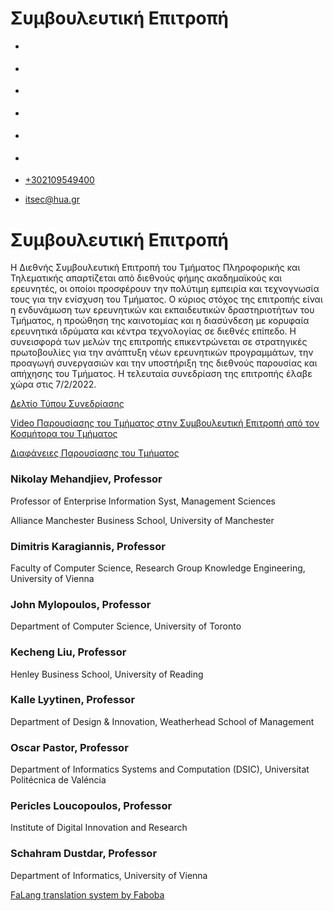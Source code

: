 Συμβουλευτική Επιτροπή
===============
                              

*   [](https://www.facebook.com/ditharokopio)
*   [](https://www.youtube.com/channel/UCEHkYirpXF1nSLxDCrfDZ4A)
*   [](https://www.linkedin.com/company/77699385)
*   [](https://www.instagram.com/dithua)

*   [](https://dit.hua.gr/index.php/el/department-gr/advisory-board-gr)
*   [](https://dit.hua.gr/index.php/en/department/advisory-board)

*   [+302109549400](tel:+302109549400)
*   [itsec@hua.gr](mailto:itsec@hua.gr)

Συμβουλευτική Επιτροπή
======================

Η Διεθνής Συμβουλευτική Επιτροπή του Τμήματος Πληροφορικής και Τηλεματικής απαρτίζεται από διεθνούς φήμης ακαδημαϊκούς και ερευνητές, οι οποίοι προσφέρουν την πολύτιμη εμπειρία και τεχνογνωσία τους για την ενίσχυση του Τμήματος. Ο κύριος στόχος της επιτροπής είναι η ενδυνάμωση των ερευνητικών και εκπαιδευτικών δραστηριοτήτων του Τμήματος, η προώθηση της καινοτομίας και η διασύνδεση με κορυφαία ερευνητικά ιδρύματα και κέντρα τεχνολογίας σε διεθνές επίπεδο. Η συνεισφορά των μελών της επιτροπής επικεντρώνεται σε στρατηγικές πρωτοβουλίες για την ανάπτυξη νέων ερευνητικών προγραμμάτων, την προαγωγή συνεργασιών και την υποστήριξη της διεθνούς παρουσίας και απήχησης του Τμήματος. Η τελευταία συνεδρίαση της επιτροπής έλαβε χώρα στις 7/2/2022.

[Δελτίο Τύπου Συνεδρίασης](https://dit.hua.gr/images/2024/Press_Release_for_AC_meeting_in_Greek.pdf)

[Video Παρουσίασης του Τμήματος στην Συμβουλευτική Επιτροπή από τον Κοσμήτορα του Τμήματος](https://www.youtube.com/watch?v=2W3Y0bGGxco)

[Διαφάνειες Παρουσίασης του Τμήματος](https://dit.hua.gr/images/2024/Presentation_to_the_AC.pdf)

### Nikolay Mehandjiev, Professor

Professor of Enterprise Information Syst, Management Sciences

Alliance Manchester Business School, University of Manchester

### Dimitris Karagiannis, Professor

Faculty of Computer Science, Research Group Knowledge Engineering, University of Vienna

### John Mylopoulos, Professor

Department of Computer Science, University of Toronto

### Kecheng Liu, Professor

Henley Business School, University of Reading

### Kalle Lyytinen, Professor

Department of Design & Innovation, Weatherhead School of Management

### Oscar Pastor, Professor

Department of Informatics Systems and Computation (DSIC), Universitat Politécnica de Valéncia

### Pericles Loucopoulos, Professor

Institute of Digital Innovation and Research

### Schahram Dustdar, Professor

Department of Informatics, University of Vienna

[FaLang translation system by Faboba](http://www.faboba.com/ "Faboba : Création de composantJoomla")

[](https://dit.hua.gr/index.php/el/department-gr/advisory-board-gr#)